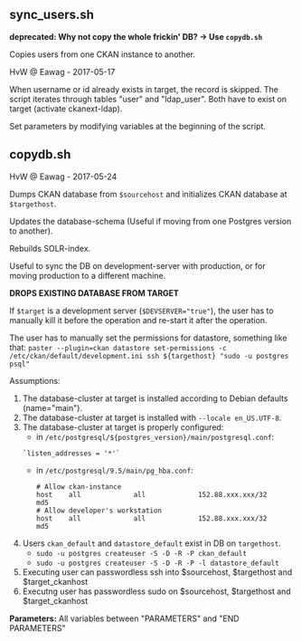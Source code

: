 ## sync_users.sh

**deprecated: Why not copy the whole frickin' DB? -> Use `copydb.sh`**

Copies  users from one CKAN instance to another.

HvW @ Eawag - 2017-05-17

When username or id already exists in target,
the record is skipped. The script iterates
through tables "user" and "ldap_user".
Both have to exist on target (activate ckanext-ldap).

Set parameters by modifying variables at the beginning of the script.

## copydb.sh

HvW @ Eawag - 2017-05-24

Dumps CKAN database from `$sourcehost` and initializes
CKAN database at `$targethost`.

Updates the database-schema
(Useful if moving from one Postgres version to another).

Rebuilds SOLR-index.

Useful to sync the DB on development-server with production, or
for moving production to a different machine.

**DROPS EXISTING DATABASE FROM TARGET**

If `$target` is a development server (`$DEVSERVER="true"`), the user has to
manually kill it before the operation and re-start it after the operation.

The user has to manually set the permissions for datastore, something like that:
`paster --plugin=ckan datastore set-permissions -c /etc/ckan/default/development.ini ssh ${targethost} "sudo -u postgres psql"`

Assumptions:
  1. The database-cluster at target is installed according to
     Debian defaults (name="main").
  2. The database-cluster at target is installed with `--locale en_US.UTF-8`.
  3. The database-cluster at target is properly configured:
      + in `/etc/postgresql/${postgres_version}/main/postgresql.conf`:
      ~~~
      `listen_addresses = '*'`
	  ~~~
	  + in `/etc/postgresql/9.5/main/pg_hba.conf`:
	      ~~~
          # Allow ckan-instance
          host    all             all             152.88.xxx.xxx/32        md5
          # Allow developer's workstation
          host    all             all             152.88.xxx.xxx/32        md5
		  ~~~
  4. Users `ckan_default` and `datastore_default` exist in DB on `targethost`.
      + `sudo -u postgres createuser -S -D -R -P ckan_default`
      + `sudo -u postgres createuser -S -D -R -P -l datastore_default`
  5. Executing user can passwordless ssh into $sourcehost, $targethost
     and $target_ckanhost
  6. Executng user has passwordless sudo on $sourcehost, $targethost
     and $target_ckanhost

**Parameters:** All variables between "PARAMETERS" and "END PARAMETERS"
